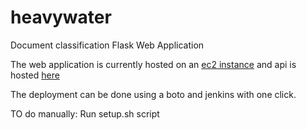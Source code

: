 # heavywater
Document classification Flask Web Application


The web application is currently hosted on an [ec2 instance](http://ec2-52-90-246-255.compute-1.amazonaws.com:5000)
and api is hosted [here](http://ec2-52-90-246-255.compute-1.amazonaws.com:6000)

The deployment can be done using a boto and jenkins with one click.

TO do manually:
Run setup.sh script
